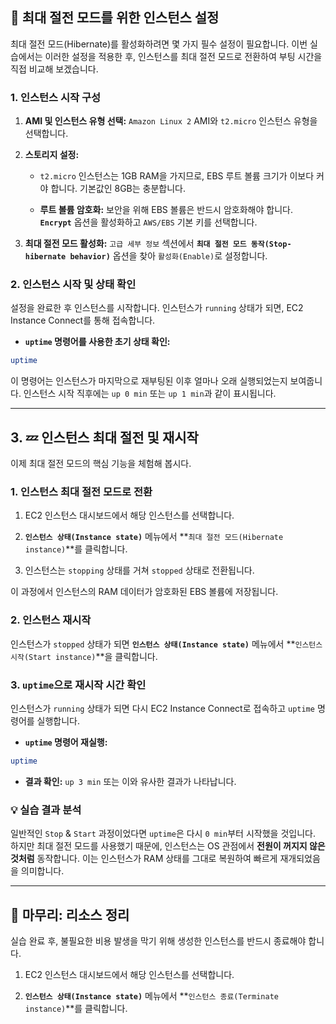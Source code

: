 
## 🚀 최대 절전 모드를 위한 인스턴스 설정

최대 절전 모드(Hibernate)를 활성화하려면 몇 가지 필수 설정이 필요합니다. 이번 실습에서는 이러한 설정을 적용한 후, 인스턴스를 최대 절전 모드로 전환하여 부팅 시간을 직접 비교해 보겠습니다.

### 1. 인스턴스 시작 구성

1. **AMI 및 인스턴스 유형 선택:** `Amazon Linux 2` AMI와 `t2.micro` 인스턴스 유형을 선택합니다.
    
2. **스토리지 설정:**
    
    - `t2.micro` 인스턴스는 1GB RAM을 가지므로, EBS 루트 볼륨 크기가 이보다 커야 합니다. 기본값인 8GB는 충분합니다.
        
    - **루트 볼륨 암호화:** 보안을 위해 EBS 볼륨은 반드시 암호화해야 합니다. **`Encrypt`** 옵션을 활성화하고 `AWS/EBS` 기본 키를 선택합니다.
        
3. **최대 절전 모드 활성화:** `고급 세부 정보` 섹션에서 **`최대 절전 모드 동작(Stop-hibernate behavior)`** 옵션을 찾아 `활성화(Enable)`로 설정합니다.
    

### 2. 인스턴스 시작 및 상태 확인

설정을 완료한 후 인스턴스를 시작합니다. 인스턴스가 `running` 상태가 되면, EC2 Instance Connect를 통해 접속합니다.

- **`uptime` 명령어를 사용한 초기 상태 확인:**

```Bash
uptime
```
    
이 명령어는 인스턴스가 마지막으로 재부팅된 이후 얼마나 오래 실행되었는지 보여줍니다. 인스턴스 시작 직후에는 `up 0 min` 또는 `up 1 min`과 같이 표시됩니다.

---

## 3. 💤 인스턴스 최대 절전 및 재시작

이제 최대 절전 모드의 핵심 기능을 체험해 봅시다.

### 1. 인스턴스 최대 절전 모드로 전환

1. EC2 인스턴스 대시보드에서 해당 인스턴스를 선택합니다.
    
2. **`인스턴스 상태(Instance state)`** 메뉴에서 **`최대 절전 모드(Hibernate instance)`**를 클릭합니다.
    
3. 인스턴스는 `stopping` 상태를 거쳐 `stopped` 상태로 전환됩니다.
    

이 과정에서 인스턴스의 RAM 데이터가 암호화된 EBS 볼륨에 저장됩니다.

### 2. 인스턴스 재시작

인스턴스가 `stopped` 상태가 되면 **`인스턴스 상태(Instance state)`** 메뉴에서 **`인스턴스 시작(Start instance)`**을 클릭합니다.

### 3. `uptime`으로 재시작 시간 확인

인스턴스가 `running` 상태가 되면 다시 EC2 Instance Connect로 접속하고 `uptime` 명령어를 실행합니다.

- **`uptime` 명령어 재실행:**

```Bash
uptime
```

- **결과 확인:** `up 3 min` 또는 이와 유사한 결과가 나타납니다.

### 💡 실습 결과 분석

일반적인 `Stop` & `Start` 과정이었다면 `uptime`은 다시 `0 min`부터 시작했을 것입니다. 하지만 최대 절전 모드를 사용했기 때문에, 인스턴스는 OS 관점에서 **전원이 꺼지지 않은 것처럼** 동작합니다. 이는 인스턴스가 RAM 상태를 그대로 복원하여 빠르게 재개되었음을 의미합니다.

---

## 🧹 마무리: 리소스 정리

실습 완료 후, 불필요한 비용 발생을 막기 위해 생성한 인스턴스를 반드시 종료해야 합니다.

1. EC2 인스턴스 대시보드에서 해당 인스턴스를 선택합니다.
    
2. **`인스턴스 상태(Instance state)`** 메뉴에서 **`인스턴스 종료(Terminate instance)`**를 클릭합니다.